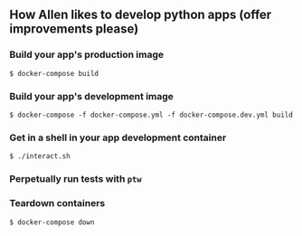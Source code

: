 How Allen likes to develop python apps (offer improvements please)
-

### Build your app's production image
`$ docker-compose build`

### Build your app's development image
`$ docker-compose -f docker-compose.yml -f docker-compose.dev.yml build`

### Get in a shell in your app development container
`$ ./interact.sh`

### Perpetually run tests with `ptw`

### Teardown containers
`$ docker-compose down`
